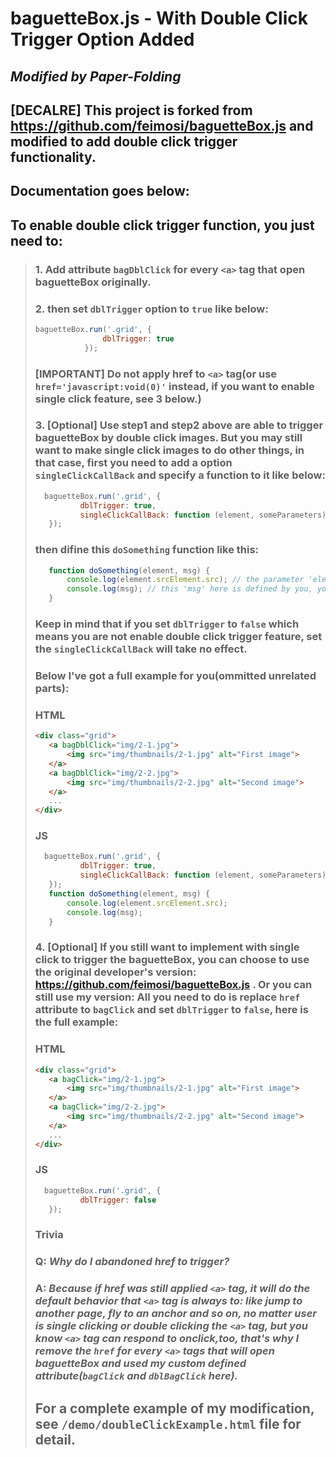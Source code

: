 # baguetteBox.js - With Double Click Trigger Option Added
## _Modified by Paper-Folding_

## __[DECALRE]__ This project is forked from <https://github.com/feimosi/baguetteBox.js> and modified to add double click trigger functionality.
## __Documentation goes below:__
## To enable double click trigger function, you just need to:
> ### 1. Add attribute `bagDblClick` for every `<a>` tag that open baguetteBox originally.
> ### 2. then set `dblTrigger` option to `true` like below:
> ```javascript
> baguetteBox.run('.grid', {
>                dblTrigger: true
>            });
> ```
> ### __[IMPORTANT] Do not apply href to `<a>` tag(or use `href='javascript:void(0)'` instead, if you want to enable single click feature, see 3 below.)__
> ### 3. __[Optional]__ Use step1 and step2 above are able to trigger baguetteBox by double click images. But you may still want to make single click images to do other things, in that case, first you need to add a option `singleClickCallBack` and specify a function to it like below:
> ```javascript
>   baguetteBox.run('.grid', {
>           dblTrigger: true,
>           singleClickCallBack: function (element, someParameters) { doSomething(element, 'Oh you passed me!'); }
>    });
> ```
> ### then difine this `doSomething` function like this:
> ```javascript
>    function doSomething(element, msg) {
>        console.log(element.srcElement.src); // the parameter 'element' here is the source image element which user click, for example, this example here will print the image's src attribute in console when user single clicked it.
>        console.log(msg); // this 'msg' here is defined by you, you can pass anything to it and even add more parameters to the function itself.
>    }
> ```
> ### Keep in mind that if you set `dblTrigger` to `false` which means you are not enable double click trigger feature, set the `singleClickCallBack` will take no effect.
> ### Below I've got a full example for you(ommitted unrelated parts):
> ### __HTML__
> ```html
><div class="grid">
>    <a bagDblClick="img/2-1.jpg">
>        <img src="img/thumbnails/2-1.jpg" alt="First image">
>    </a>
>    <a bagDblClick="img/2-2.jpg">
>        <img src="img/thumbnails/2-2.jpg" alt="Second image">
>    </a>
>    ...
></div>
> ```
> ### __JS__
> ```javascript
>   baguetteBox.run('.grid', {
>           dblTrigger: true,
>           singleClickCallBack: function (element, someParameters) { doSomething(element, 'Oh you passed me!'); }
>    });
>    function doSomething(element, msg) {
>        console.log(element.srcElement.src);
>        console.log(msg);
>    }
> ```
> ### 4. __[Optional]__ If you still want to implement with single click to trigger the baguetteBox, you can choose to use the original developer's version: <https://github.com/feimosi/baguetteBox.js> . Or you can still use my version: __All you need to do is replace `href` attribute to `bagClick` and set `dblTrigger` to `false`__, here is the full example:
> ### __HTML__
> ```html
><div class="grid">
>    <a bagClick="img/2-1.jpg">
>        <img src="img/thumbnails/2-1.jpg" alt="First image">
>    </a>
>    <a bagClick="img/2-2.jpg">
>        <img src="img/thumbnails/2-2.jpg" alt="Second image">
>    </a>
>    ...
></div>
> ```
> ### __JS__
> ```javascript
>   baguetteBox.run('.grid', {
>           dblTrigger: false
>    });
> ```
> ### Trivia
> ### Q: _Why do I abandoned href to trigger?_
> ### A: _Because if href was still applied `<a>` tag, it will do the default behavior that `<a>` tag is always to: like jump to another page, fly to an anchor and so on, no matter user is single clicking or double clicking the `<a>` tag, but you know `<a>` tag can respond to onclick,too, that's why I remove the `href` for every `<a>` tags that will open baguetteBox and used my custom defined attribute(`bagClick` and `dblBagClick` here)._
> ## For a complete example of my modification, see `/demo/doubleClickExample.html` file for detail.

